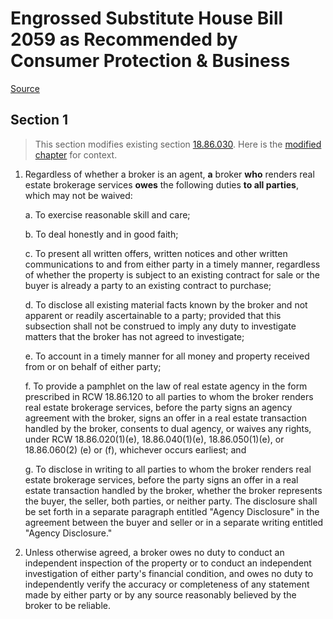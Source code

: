 # Engrossed Substitute House Bill 2059 as Recommended by Consumer Protection & Business

[Source](http://lawfilesext.leg.wa.gov/biennium/2021-22/Pdf/Bills/House%20Bills/2059-S.E.pdf)
## Section 1
> This section modifies existing section [18.86.030](/rcw/18_businesses_and_professions/18.086_real_estate_brokerage_relationships.md). Here is the [modified chapter](rcw/18_businesses_and_professions/18.086_real_estate_brokerage_relationships.md) for context.

1. Regardless of whether a broker is an agent, **a** broker **who** renders real estate brokerage services **owes** the following duties **to all parties**, which may not be waived:

    a. To exercise reasonable skill and care;

    b. To deal honestly and in good faith;

    c. To present all written offers, written notices and other written communications to and from either party in a timely manner, regardless of whether the property is subject to an existing contract for sale or the buyer is already a party to an existing contract to purchase;

    d. To disclose all existing material facts known by the broker and not apparent or readily ascertainable to a party; provided that this subsection shall not be construed to imply any duty to investigate matters that the broker has not agreed to investigate;

    e. To account in a timely manner for all money and property received from or on behalf of either party;

    f. To provide a pamphlet on the law of real estate agency in the form prescribed in RCW 18.86.120 to all parties to whom the broker renders real estate brokerage services, before the party signs an agency agreement with the broker, signs an offer in a real estate transaction handled by the broker, consents to dual agency, or waives any rights, under RCW 18.86.020(1)(e), 18.86.040(1)(e), 18.86.050(1)(e), or 18.86.060(2) (e) or (f), whichever occurs earliest; and

    g. To disclose in writing to all parties to whom the broker renders real estate brokerage services, before the party signs an offer in a real estate transaction handled by the broker, whether the broker represents the buyer, the seller, both parties, or neither party. The disclosure shall be set forth in a separate paragraph entitled "Agency Disclosure" in the agreement between the buyer and seller or in a separate writing entitled "Agency Disclosure."

2. Unless otherwise agreed, a broker owes no duty to conduct an independent inspection of the property or to conduct an independent investigation of either party's financial condition, and owes no duty to independently verify the accuracy or completeness of any statement made by either party or by any source reasonably believed by the broker to be reliable.

